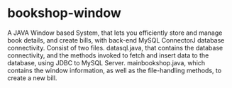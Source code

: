 # bookshop-window
A JAVA Window based System, that lets you efficiently store and manage book details, and create bills, with back-end MySQL ConnectorJ database connectivity.
Consist of two files.
datasql.java, that contains the database connectivity, and the methods invoked to fetch and insert data to the database, using JDBC to MySQL Server.
mainbookshop.java, which contains the window information, as well as the file-handling methods, to create a new bill.
